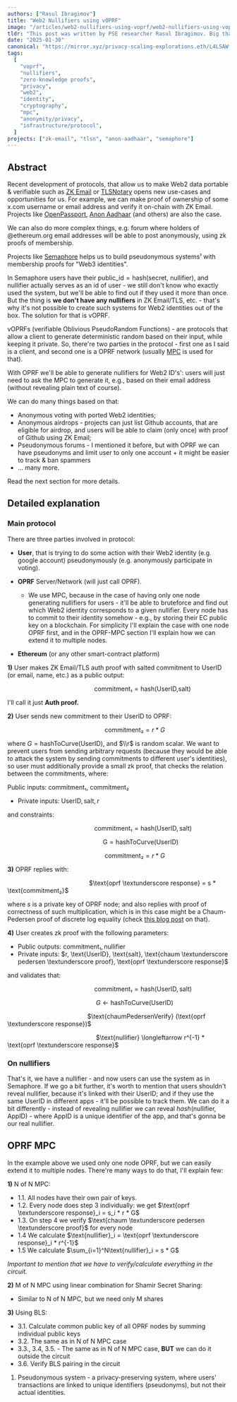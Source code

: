 ```yaml
---
authors: ["Rasul Ibragimov"]
title: "Web2 Nullifiers using vOPRF"
image: "/articles/web2-nullifiers-using-voprf/web2-nullifiers-using-voprf-cover.webp"
tldr: "This post was written by PSE researcher Rasul Ibragimov. Big thanks to Lev Soukhanov for explaining the majority of this to me - without him, this blog post wouldn't exist."
date: "2025-01-30"
canonical: "https://mirror.xyz/privacy-scaling-explorations.eth/L4LSAWflNocKolhV6ZVaqt3KDxdSjFPNSv0U5SCc__0"
tags:
  [
    "voprf",
    "nullifiers",
    "zero-knowledge proofs",
    "privacy",
    "web2",
    "identity",
    "cryptography",
    "mpc",
    "anonymity/privacy",
    "infrastructure/protocol",
  ]
projects: ["zk-email", "tlsn", "anon-aadhaar", "semaphore"]
---
```


## Abstract

Recent development of protocols, that allow us to make Web2 data portable & verifiable such as [ZK Email](https://prove.email/) or [TLSNotary](https://tlsnotary.org/) opens new use-cases and opportunities for us. For example, we can make proof of ownership of some x.com username or email address and verify it on-chain with ZK Email. Projects like [OpenPassport](https://www.openpassport.app/), [Anon Aadhaar](https://github.com/anon-aadhaar/anon-aadhaar) (and others) are also the case.

We can also do more complex things, e.g. forum where holders of @ethereum.org email addresses will be able to post anonymously, using zk proofs of membership.

Projects like [Semaphore](https://semaphore.pse.dev/) helps us to build pseudonymous systems¹ with membership proofs for "Web3 identities".

In Semaphore users have their $\text{public\_id} = \text{hash(secret, nullifier)}$, and $\text{nullifier}$ actually serves as an id of user - we still don't know who exactly used the system, but we'll be able to find out if they used it more than once. But the thing is **we don't have any nullifiers** in ZK Email/TLS, etc. - that's why it's not possible to create such systems for Web2 identities out of the box. The solution for that is vOPRF.

vOPRFs (verifiable Oblivious PseudoRandom Functions) - are protocols that allow a client to generate deterministic random based on their input, while keeping it private. So, there're two parties in the protocol - first one as I said is a client, and second one is a OPRF network (usually [MPC](https://en.wikipedia.org/wiki/Secure_multi-party_computation) is used for that).

With OPRF we'll be able to generate nullifiers for Web2 ID's': users will just need to ask the MPC to generate it, e.g., based on their email address (without revealing plain text of course).

We can do many things based on that:

- Anonymous voting with ported Web2 identities;
- Anonymous airdrops - projects can just list Github accounts, that are eligible for airdrop, and users will be able to claim (only once) with proof of Github using ZK Email;
- Pseudonymous forums - I mentioned it before, but with OPRF we can have pseudonyms and limit user to only one account + it might be easier to track & ban spammers
- ... many more.

Read the next section for more details.

## Detailed explanation

### Main protocol

There are three parties involved in protocol:

- **User**, that is trying to do some action with their Web2 identity (e.g. google account) pseudonymously (e.g. anonymously participate in voting).
- **OPRF** Server/Network (will just call OPRF).

  - We use MPC, because in the case of having only one node generating nullifiers for users - it'll be able to bruteforce and find out which Web2 identity corresponds to a given nullifier. Every node has to commit to their identity somehow - e.g., by storing their EC public key on a blockchain. For simplicity I'll explain the case with one node OPRF first, and in the OPRF-MPC section I'll explain how we can extend it to multiple nodes.

- **Ethereum** (or any other smart-contract platform)

**1)** User makes ZK Email/TLS auth proof with salted commitment to UserID (or email, name, etc.) as a public output:

                                                  $\text{commitment₁} = \text{hash} \text{(UserID,salt)}$

I'll call it just **Auth proof.**

**2)** User sends new commitment to their UserID to OPRF:

                                                        $\text{commitment₂} = r * G$

where $G = \text{hashToCurve}(\text{UserID})$, and $\\r$ is random scalar. We want to prevent users from sending arbitrary requests (because they would be able to attack the system by sending commitments to different user's identities), so user must additionally provide a small zk proof, that checks the relation between the commitments, where:

Public inputs: $\text{commitment₁}$, $\text{commitment₂}$

- Private inputs: $\text{UserID}, \text{salt}, r$

and constraints:

                                                  $\text{commitment₁} = \text{hash}(\text{UserID},\text{salt})$

                                                       $\text{G} = \text{hashToCurve}(\text{UserID})$

                                                        $\text{commitment₂} = r * G$

**3)** OPRF replies with:

                                               $\text{oprf \textunderscore response} = s * \text{commitment₂}$

where $s$ is a private key of OPRF node; and also replies with proof of correctness of such multiplication, which is in this case might be a Chaum-Pedersen proof of discrete log equality (check [this blog post](https://muens.io/chaum-pedersen-protocol) on that).

**4)** User creates zk proof with the following parameters:

- Public outputs: $\text{commitment₁}, \text{nullifier}$
- Private inputs: $r, \text{UserID}, \text{salt}, \text{chaum \textunderscore pedersen \textunderscore proof}, \text{oprf \textunderscore response}$

and validates that:

                                                  $\text{commitment₁} = \text{hash}(\text{UserID},\text{salt})$

                                                   $G \longleftarrow \text{hashToCurve}(\text{UserID})$

                                              $\text{chaumPedersenVerify} (\text{oprf \textunderscore response})$

                                                   $\text{nullifier} \longleftarrow r^{-1} * \text{oprf \textunderscore response}$

### On nullifiers

That's it, we have a nullifier - and now users can use the system as in Semaphore. If we go a bit further, it's worth to mention that users shouldn't reveal nullifier, because it's linked with their $\text{UserID}$; and if they use the same $\text{UserID}$ in different apps - it'll be possible to track them. We can do it a bit differently - instead of revealing nullifier we can reveal $hash(\text{nullifier}, \text{AppID})$ - where $\text{AppID}$ is a unique identifier of the app, and that's gonna be our real nullifier.

## OPRF MPC

In the example above we used only one node OPRF, but we can easily extend it to multiple nodes. There're many ways to do that, I'll explain few:

**1)** N of N MPC:

- 1.1. All nodes have their own pair of keys.
- 1.2. Every node does step 3 individually: we get $\text{oprf \textunderscore response}_i = s_i * r * G$
- 1.3. On step 4 we verify $\text{chaum \textunderscore pedersen \textunderscore proof}$ for every node
- 1.4 We calculate $\text{nullifier}_i = \text{oprf \textunderscore response}_i * r^{-1}$
- 1.5 We calculate $\sum_{i=1}^N\text{nullifier}_i = s * G$

_Important to mention that we have to verify/calculate everything in the circuit._

**2)** M of N MPC using linear combination for Shamir Secret Sharing:

- Similar to N of N MPC, but we need only M shares

**3)** Using BLS:

- 3.1. Calculate common public key of all OPRF nodes by summing individual public keys
- 3.2. The same as in N of N MPC case
- 3.3., 3.4, 3.5. - The same as in N of N MPC case, **BUT** we can do it outside the circuit
- 3.6. Verify BLS pairing in the circuit

1.  Pseudonymous system - a privacy-preserving system, where users' transactions are linked to unique identifiers (pseudonyms), but not their actual identities.
